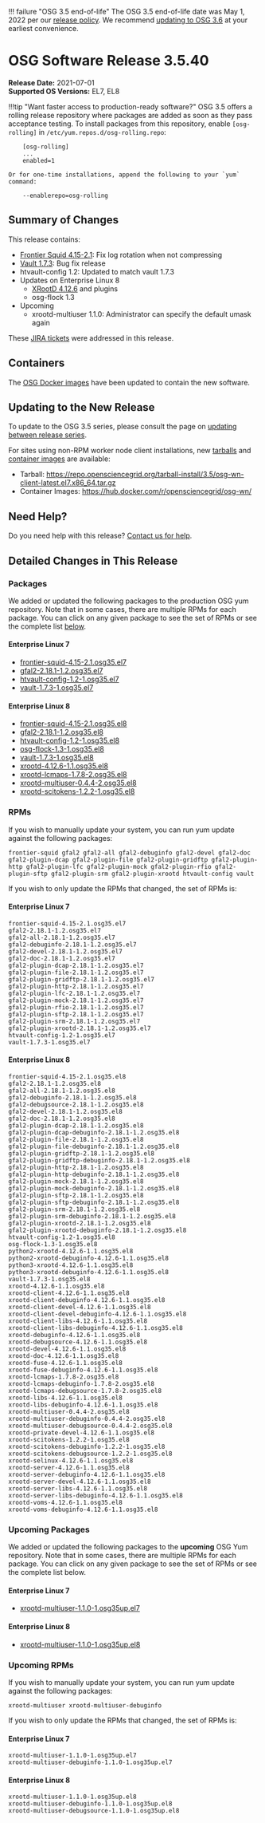 !!! failure "OSG 3.5 end-of-life"
    The OSG 3.5 end-of-life date was May 1, 2022 per our
    [release policy](https://opensciencegrid.org/technology/policy/release-series/).
    We recommend
    [updating to OSG 3.6](../updating-to-osg-36.md)
    at your earliest convenience.

OSG Software Release 3.5.40
===========================

**Release Date:** 2021-07-01  
**Supported OS Versions:** EL7, EL8

!!!tip "Want faster access to production-ready software?"
    OSG 3.5 offers a rolling release repository where packages are added as soon as they pass acceptance testing.
    To install packages from this repository, enable `[osg-rolling]` in `/etc/yum.repos.d/osg-rolling.repo`:

        [osg-rolling]
        ...
        enabled=1

    Or for one-time installations, append the following to your `yum` command:

        --enablerepo=osg-rolling

Summary of Changes
------------------

This release contains:

-   [Frontier Squid 4.15-2.1](http://frontier.cern.ch/dist/frontier-squid-releasenotes.txt): Fix log rotation when not compressing
-   [Vault 1.7.3](https://discuss.hashicorp.com/t/ann-vault-1-7-3-released/25558): Bug fix release
-   htvault-config 1.2: Updated to match vault 1.7.3
-   Updates on Enterprise Linux 8
    -   [XRootD 4.12.6](https://github.com/xrootd/xrootd/blob/v4.12.6/docs/ReleaseNotes.txt) and plugins
    -   osg-flock 1.3
-   Upcoming
    -   xrootd-multiuser 1.1.0: Administrator can specify the default umask again

These
[JIRA tickets](https://opensciencegrid.atlassian.net/issues/?jql=project%20%3D%20SOFTWARE%20AND%20fixVersion%20in%20(3.5.40%2C3.5.40-upcoming)%20ORDER%20BY%20priority%20DESC%2C%20key%20DESC)
were addressed in this release.

Containers
----------

The [OSG Docker images](https://hub.docker.com/u/opensciencegrid/) have been updated to contain the new software.

Updating to the New Release
---------------------------

To update to the OSG 3.5 series, please consult the page on
[updating between release series](../updating-to-osg-35.md).

For sites using non-RPM worker node client installations, new [tarballs](../../worker-node/install-wn-tarball.md) and
[container images](../../worker-node/using-wn-containers.md) are available:

- Tarball: <https://repo.opensciencegrid.org/tarball-install/3.5/osg-wn-client-latest.el7.x86_64.tar.gz>
- Container Images: <https://hub.docker.com/r/opensciencegrid/osg-wn/>

Need Help?
----------

Do you need help with this release? [Contact us for help](../../common/help.md).

Detailed Changes in This Release
--------------------------------

### Packages

We added or updated the following packages to the production OSG yum repository.
Note that in some cases, there are multiple RPMs for each package.
You can click on any given package to see the set of RPMs or see the complete list [below](#rpms).

#### Enterprise Linux 7

-   [frontier-squid-4.15-2.1.osg35.el7](https://koji.chtc.wisc.edu/koji/search?match=glob&type=build&terms=frontier-squid-4.15-2.1.osg35.el7)
-   [gfal2-2.18.1-1.2.osg35.el7](https://koji.chtc.wisc.edu/koji/search?match=glob&type=build&terms=gfal2-2.18.1-1.2.osg35.el7)
-   [htvault-config-1.2-1.osg35.el7](https://koji.chtc.wisc.edu/koji/search?match=glob&type=build&terms=htvault-config-1.2-1.osg35.el7)
-   [vault-1.7.3-1.osg35.el7](https://koji.chtc.wisc.edu/koji/search?match=glob&type=build&terms=vault-1.7.3-1.osg35.el7)

#### Enterprise Linux 8

-   [frontier-squid-4.15-2.1.osg35.el8](https://koji.chtc.wisc.edu/koji/search?match=glob&type=build&terms=frontier-squid-4.15-2.1.osg35.el8)
-   [gfal2-2.18.1-1.2.osg35.el8](https://koji.chtc.wisc.edu/koji/search?match=glob&type=build&terms=gfal2-2.18.1-1.2.osg35.el8)
-   [htvault-config-1.2-1.osg35.el8](https://koji.chtc.wisc.edu/koji/search?match=glob&type=build&terms=htvault-config-1.2-1.osg35.el8)
-   [osg-flock-1.3-1.osg35.el8](https://koji.chtc.wisc.edu/koji/search?match=glob&type=build&terms=osg-flock-1.3-1.osg35.el8)
-   [vault-1.7.3-1.osg35.el8](https://koji.chtc.wisc.edu/koji/search?match=glob&type=build&terms=vault-1.7.3-1.osg35.el8)
-   [xrootd-4.12.6-1.1.osg35.el8](https://koji.chtc.wisc.edu/koji/search?match=glob&type=build&terms=xrootd-4.12.6-1.1.osg35.el8)
-   [xrootd-lcmaps-1.7.8-2.osg35.el8](https://koji.chtc.wisc.edu/koji/search?match=glob&type=build&terms=xrootd-lcmaps-1.7.8-2.osg35.el8)
-   [xrootd-multiuser-0.4.4-2.osg35.el8](https://koji.chtc.wisc.edu/koji/search?match=glob&type=build&terms=xrootd-multiuser-0.4.4-2.osg35.el8)
-   [xrootd-scitokens-1.2.2-1.osg35.el8](https://koji.chtc.wisc.edu/koji/search?match=glob&type=build&terms=xrootd-scitokens-1.2.2-1.osg35.el8)

### RPMs

If you wish to manually update your system, you can run yum update against the following packages:

    frontier-squid gfal2 gfal2-all gfal2-debuginfo gfal2-devel gfal2-doc gfal2-plugin-dcap gfal2-plugin-file gfal2-plugin-gridftp gfal2-plugin-http gfal2-plugin-lfc gfal2-plugin-mock gfal2-plugin-rfio gfal2-plugin-sftp gfal2-plugin-srm gfal2-plugin-xrootd htvault-config vault 

If you wish to only update the RPMs that changed, the set of RPMs is:

#### Enterprise Linux 7

``` file
frontier-squid-4.15-2.1.osg35.el7
gfal2-2.18.1-1.2.osg35.el7
gfal2-all-2.18.1-1.2.osg35.el7
gfal2-debuginfo-2.18.1-1.2.osg35.el7
gfal2-devel-2.18.1-1.2.osg35.el7
gfal2-doc-2.18.1-1.2.osg35.el7
gfal2-plugin-dcap-2.18.1-1.2.osg35.el7
gfal2-plugin-file-2.18.1-1.2.osg35.el7
gfal2-plugin-gridftp-2.18.1-1.2.osg35.el7
gfal2-plugin-http-2.18.1-1.2.osg35.el7
gfal2-plugin-lfc-2.18.1-1.2.osg35.el7
gfal2-plugin-mock-2.18.1-1.2.osg35.el7
gfal2-plugin-rfio-2.18.1-1.2.osg35.el7
gfal2-plugin-sftp-2.18.1-1.2.osg35.el7
gfal2-plugin-srm-2.18.1-1.2.osg35.el7
gfal2-plugin-xrootd-2.18.1-1.2.osg35.el7
htvault-config-1.2-1.osg35.el7
vault-1.7.3-1.osg35.el7
```

#### Enterprise Linux 8

``` file
frontier-squid-4.15-2.1.osg35.el8
gfal2-2.18.1-1.2.osg35.el8
gfal2-all-2.18.1-1.2.osg35.el8
gfal2-debuginfo-2.18.1-1.2.osg35.el8
gfal2-debugsource-2.18.1-1.2.osg35.el8
gfal2-devel-2.18.1-1.2.osg35.el8
gfal2-doc-2.18.1-1.2.osg35.el8
gfal2-plugin-dcap-2.18.1-1.2.osg35.el8
gfal2-plugin-dcap-debuginfo-2.18.1-1.2.osg35.el8
gfal2-plugin-file-2.18.1-1.2.osg35.el8
gfal2-plugin-file-debuginfo-2.18.1-1.2.osg35.el8
gfal2-plugin-gridftp-2.18.1-1.2.osg35.el8
gfal2-plugin-gridftp-debuginfo-2.18.1-1.2.osg35.el8
gfal2-plugin-http-2.18.1-1.2.osg35.el8
gfal2-plugin-http-debuginfo-2.18.1-1.2.osg35.el8
gfal2-plugin-mock-2.18.1-1.2.osg35.el8
gfal2-plugin-mock-debuginfo-2.18.1-1.2.osg35.el8
gfal2-plugin-sftp-2.18.1-1.2.osg35.el8
gfal2-plugin-sftp-debuginfo-2.18.1-1.2.osg35.el8
gfal2-plugin-srm-2.18.1-1.2.osg35.el8
gfal2-plugin-srm-debuginfo-2.18.1-1.2.osg35.el8
gfal2-plugin-xrootd-2.18.1-1.2.osg35.el8
gfal2-plugin-xrootd-debuginfo-2.18.1-1.2.osg35.el8
htvault-config-1.2-1.osg35.el8
osg-flock-1.3-1.osg35.el8
python2-xrootd-4.12.6-1.1.osg35.el8
python2-xrootd-debuginfo-4.12.6-1.1.osg35.el8
python3-xrootd-4.12.6-1.1.osg35.el8
python3-xrootd-debuginfo-4.12.6-1.1.osg35.el8
vault-1.7.3-1.osg35.el8
xrootd-4.12.6-1.1.osg35.el8
xrootd-client-4.12.6-1.1.osg35.el8
xrootd-client-debuginfo-4.12.6-1.1.osg35.el8
xrootd-client-devel-4.12.6-1.1.osg35.el8
xrootd-client-devel-debuginfo-4.12.6-1.1.osg35.el8
xrootd-client-libs-4.12.6-1.1.osg35.el8
xrootd-client-libs-debuginfo-4.12.6-1.1.osg35.el8
xrootd-debuginfo-4.12.6-1.1.osg35.el8
xrootd-debugsource-4.12.6-1.1.osg35.el8
xrootd-devel-4.12.6-1.1.osg35.el8
xrootd-doc-4.12.6-1.1.osg35.el8
xrootd-fuse-4.12.6-1.1.osg35.el8
xrootd-fuse-debuginfo-4.12.6-1.1.osg35.el8
xrootd-lcmaps-1.7.8-2.osg35.el8
xrootd-lcmaps-debuginfo-1.7.8-2.osg35.el8
xrootd-lcmaps-debugsource-1.7.8-2.osg35.el8
xrootd-libs-4.12.6-1.1.osg35.el8
xrootd-libs-debuginfo-4.12.6-1.1.osg35.el8
xrootd-multiuser-0.4.4-2.osg35.el8
xrootd-multiuser-debuginfo-0.4.4-2.osg35.el8
xrootd-multiuser-debugsource-0.4.4-2.osg35.el8
xrootd-private-devel-4.12.6-1.1.osg35.el8
xrootd-scitokens-1.2.2-1.osg35.el8
xrootd-scitokens-debuginfo-1.2.2-1.osg35.el8
xrootd-scitokens-debugsource-1.2.2-1.osg35.el8
xrootd-selinux-4.12.6-1.1.osg35.el8
xrootd-server-4.12.6-1.1.osg35.el8
xrootd-server-debuginfo-4.12.6-1.1.osg35.el8
xrootd-server-devel-4.12.6-1.1.osg35.el8
xrootd-server-libs-4.12.6-1.1.osg35.el8
xrootd-server-libs-debuginfo-4.12.6-1.1.osg35.el8
xrootd-voms-4.12.6-1.1.osg35.el8
xrootd-voms-debuginfo-4.12.6-1.1.osg35.el8
```

### Upcoming Packages

We added or updated the following packages to the **upcoming** OSG Yum repository.
Note that in some cases, there are multiple RPMs for each package.
You can click on any given package to see the set of RPMs or see the complete list below.

#### Enterprise Linux 7

-   [xrootd-multiuser-1.1.0-1.osg35up.el7](https://koji.chtc.wisc.edu/koji/search?match=glob&type=build&terms=xrootd-multiuser-1.1.0-1.osg35up.el7)

#### Enterprise Linux 8

-   [xrootd-multiuser-1.1.0-1.osg35up.el8](https://koji.chtc.wisc.edu/koji/search?match=glob&type=build&terms=xrootd-multiuser-1.1.0-1.osg35up.el8)

### Upcoming RPMs

If you wish to manually update your system, you can run yum update against the following packages:

    xrootd-multiuser xrootd-multiuser-debuginfo 

If you wish to only update the RPMs that changed, the set of RPMs is:

#### Enterprise Linux 7

``` file
xrootd-multiuser-1.1.0-1.osg35up.el7
xrootd-multiuser-debuginfo-1.1.0-1.osg35up.el7
```

#### Enterprise Linux 8

``` file
xrootd-multiuser-1.1.0-1.osg35up.el8
xrootd-multiuser-debuginfo-1.1.0-1.osg35up.el8
xrootd-multiuser-debugsource-1.1.0-1.osg35up.el8
```
